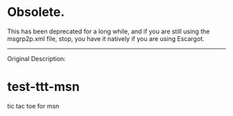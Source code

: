 # Obsolete.
This has been deprecated for a long while, and if you are still using the msgrp2p.xml file, stop, you have it natively if you are using Escargot.

---
Original Description:
# test-ttt-msn
tic tac toe
for msn
